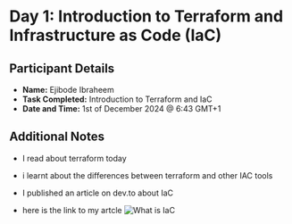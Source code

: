 # Day 1: Introduction to Terraform and Infrastructure as Code (IaC)

## Participant Details
- **Name:** Ejibode Ibraheem
- **Task Completed:** Introduction to Terraform and IaC
- **Date and Time:** 1st of December 2024 @ 6:43 GMT+1

## Additional Notes
- I read about terraform today
- i learnt about the differences between terraform and other IAC tools
- I published an article on dev.to about IaC

- here is the link to my artcle
![What is IaC](https://dev.to/linsmed/getting-started-with-infrastructure-as-code-iac-using-terraform-9ca)